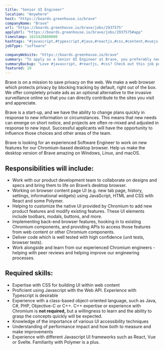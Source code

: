 ```yaml
---
title: "Senior UI Engineer"
location: "Anywhere"
host: "https://boards.greenhouse.io/brave"
companyName: "Brave"
url: "https://boards.greenhouse.io/brave/jobs/2937575"
applyUrl: "https://boards.greenhouse.io/brave/jobs/2937575#app"
timestamp: 1615420800000
hashtags: "#javascript,#typescript,#java,#reactjs,#css,#content,#vuejs,#php,#objectivec,#html"
jobType: "software"

companyWebsite: "https://boards.greenhouse.io/brave"
summary: "To apply as a Senior UI Engineer at Brave, you preferably need to be proficient using Javascript with the Web API."
summaryBackup: "Love #javascript, #reactjs, #css? Check out this job post!"
featured: 19
---
```


Brave is on a mission to save privacy on the web. We make a web browser which protects privacy by blocking tracking by default, right out of the box. We offer completely private ads as an optional alternative to the invasive surveillance online so that you can directly contribute to the sites you visit and appreciate.

Brave is a start-up, and we have the ability to change plans quickly in response to new information or circumstances. This means that new needs can emerge on short notice, and projects are often re-mixed and adjusted in response to new input. Successful applicants will have the opportunity to influence those choices and other areas of the team.

Brave is looking for an experienced Software Engineer to work on new features for our Chromium-based desktop browser. Help us make the desktop version of Brave amazing on Windows, Linux, and macOS.

## Responsibilities will include:

*   Work with our product development team to collaborate on designs and specs and bring them to life on Brave’s desktop browser.
*   Working on browser content page UI (e.g. new tab page, history, settings, informational widgets) using JavaScript, HTML and CSS with React and some Polymer.
*   Helping to customize the native UI provided by Chromium to add new product features and modify existing features. These UI elements include toolbars, modals, buttons, and more.
*   Implementing back-end browser features, hooking in to existing Chromium components, and providing APIs to access those features from web content or other Chromium components.
*   Deliver code which is well tested with high confidence (unit tests, browser tests).
*   Work alongside and learn from our experienced Chromium engineers - helping with peer reviews and helping improve our engineering processes.

## Required skills:

*   Expertise with CSS for building UI within web content
*   Proficient using Javascript with the Web API. Experience with Typescript is desirable
*   Experience with a class-based object-oriented language, such as Java, C#, PHP, Objective-C or C++. C++ expertise or experience with Chromium is **not required,** but a willingness to learn and the ability to grasp the concepts quickly will be expected.
*   Knowledge of the importance of various UI accessibility techniques
*   Understanding of performance impact and how both to measure and make improvements
*   Experience with different Javascript UI frameworks such as React, Vue or Svelte. Familiarity with Polymer is a plus.
